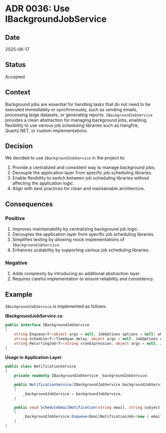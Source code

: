 # ADR 0036: Use IBackgroundJobService

## Date
2025-06-17

## Status
Accepted

## Context
Background jobs are essential for handling tasks that do not need to be executed immediately or synchronously, such as sending emails, processing large datasets, or generating reports. `IBackgroundJobService` provides a clean abstraction for managing background jobs, enabling flexibility to use various job scheduling libraries such as Hangfire, Quartz.NET, or custom implementations.

## Decision
We decided to use `IBackgroundJobService` in the project to:

1. Provide a centralized and consistent way to manage background jobs.
2. Decouple the application layer from specific job scheduling libraries.
3. Enable flexibility to switch between job scheduling libraries without affecting the application logic.
4. Align with best practices for clean and maintainable architecture.

## Consequences
### Positive
1. Improves maintainability by centralizing background job logic.
2. Decouples the application layer from specific job scheduling libraries.
3. Simplifies testing by allowing mock implementations of `IBackgroundJobService`.
4. Enhances scalability by supporting various job scheduling libraries.

### Negative
1. Adds complexity by introducing an additional abstraction layer.
2. Requires careful implementation to ensure reliability and consistency.

## Example
`IBackgroundJobService` is implemented as follows:

**IBackgroundJobService.cs**:
```csharp
public interface IBackgroundJobService
{
    string Enqueue<T>(object args = null, JobOptions options = null) where T : IJobHandler;
    string Schedule<T>(TimeSpan delay, object args = null, JobOptions options = null) where T : IJobHandler;
    string RecurringJob<T>(string cronExpression, object args = null, JobOptions options = null) where T : IJobHandler;
}
```

**Usage in Application Layer**:
```csharp
public class NotificationService
{
    private readonly IBackgroundJobService _backgroundJobService;

    public NotificationService(IBackgroundJobService backgroundJobService)
    {
        _backgroundJobService = backgroundJobService;
    }

    public void ScheduleEmailNotification(string email, string subject, string body)
    {
        _backgroundJobService.Enqueue<EmailNotificationJob>(new { email, subject, body });
    }
}
```
